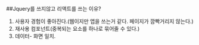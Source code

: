 ##Jquery를 쓰지않고 리액트를 쓰는 이유?
1. 사용자 경험이 좋아진다.(웹이지만 앱을 쓰는거 같다. 페이지가 깜빡거리지 않는다.)
2. 재사용 컴포넌트(중복되는 요소를 하나로 묶어줄 수 있다.)
3. 데이터- 화면 일치.